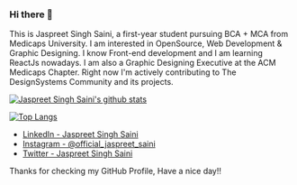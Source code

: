 ### Hi there 👋

This is Jaspreet Singh Saini, a first-year student pursuing BCA + MCA from Medicaps University. I am interested in OpenSource, Web Development & Graphic Designing. I know Front-end development and I am learning ReactJs nowadays. I am also a Graphic Designing Executive at the ACM Medicaps Chapter. Right now I'm actively contributing to The DesignSystems Community and its projects.

[![Jaspreet Singh Saini's github stats](https://github-readme-stats.vercel.app/api?username=Jaspreet099)](https://github.com/anuraghazra/github-readme-stats)

[![Top Langs](https://github-readme-stats.vercel.app/api/top-langs/?username=Jaspreet099&layout=compact&langs_count=4)](https://github.com/anuraghazra/github-readme-stats)

- [LinkedIn - Jaspreet Singh Saini](https://www.linkedin.com/in/jaspreet-singh-saini-a916111b2/)
- [Instagram - @official_jaspreet_saini](https://www.instagram.com/official_jaspreet_saini)
- [Twitter - Jaspreet Singh Saini](https://twitter.com/s_jaspreet099)

Thanks for checking my GitHub Profile, Have a nice day!!

